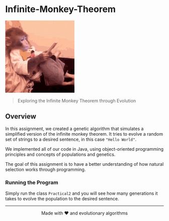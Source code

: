 # Infinite-Monkey-Theorem
![monkey](banner.gif)

> Exploring the Infinite Monkey Theorem through Evolution 
## Overview
In this assignment, we created a genetic algorithm that simulates a simplified version of the infinite monkey theorem. It tries to evolve a random set of strings to a desired sentence, in this case `"Hello World"`.

We implemented all of our code in Java, using object-oriented programming principles and concepts of populations and genetics.

The goal of this assignment is to have a better understanding of how natural selection works through programming.

### Running the Program
Simply run the class `Practical2` and you will see how many generations it takes to evolve the population to the desired sentence.

---
<div align="center">
Made with ❤️ and evolutionary algorithms
</div>
